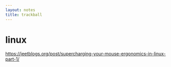 ```yaml
---
layout: notes
title: trackball
---
```


# linux

https://jeetblogs.org/post/supercharging-your-mouse-ergonomics-in-linux-part-1/

